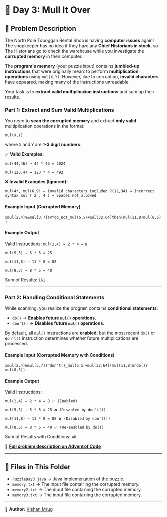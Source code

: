 # 🎄 Day 3: Mull It Over

## 📜 Problem Description
The North Pole Toboggan Rental Shop is having **computer issues** again! The shopkeeper has no idea if they have any **Chief Historians in stock**, so The Historians go to check the warehouse while you investigate the **corrupted memory** in their computer.

The **program's memory** (your puzzle input) contains **jumbled-up instructions** that were originally meant to perform **multiplication operations** using `mul(X,Y)`. However, due to corruption, **invalid characters** have appeared, making many of the instructions unreadable.

Your task is to **extract valid multiplication instructions** and sum up their results.

### **Part 1: Extract and Sum Valid Multiplications**
You need to **scan the corrupted memory** and extract **only valid** multiplication operations in the format:

`mul(X,Y)`

where `X` and `Y` are **1-3 digit numbers**.

✅ **Valid Examples:**

`mul(44,46) → 44 * 46 = 2024`

`mul(123,4) → 123 * 4 = 492`

❌ **Invalid Examples (Ignored):**

`mul(4*, mul(6,9! → Invalid characters included ?(12,34) → Incorrect syntax mul ( 2 , 4 ) → Spaces not allowed`

#### **Example Input (Corrupted Memory)**

`xmul(2,4)%&mul[3,7]!@^do_not_mul(5,5)+mul(32,64]then(mul(11,8)mul(8,5))`

#### **Example Output**

Valid Instructions: 
`mul(2,4) → 2 * 4 = 8`

`mul(5,5) → 5 * 5 = 25`

`mul(11,8) → 11 * 8 = 88`

`mul(8,5) → 8 * 5 = 40`

Sum of Results:
`161`

---

### **Part 2: Handling Conditional Statements**
While scanning, you realize the program contains **conditional statements**:
- `do()` → **Enables future `mul()` operations**.
- `don't()` → **Disables future `mul()` operations**.

By default, all `mul()` instructions are **enabled**, but the most recent `do()` or `don't()` instruction determines whether future multiplications are processed.

#### **Example Input (Corrupted Memory with Conditions)**

`xmul(2,4)&mul[3,7]!^don't()_mul(5,5)+mul(32,64](mul(11,8)undo()?mul(8,5))`

#### **Example Output**

Valid Instructions:

`mul(2,4) → 2 * 4 = 8 ✅ (Enabled)`

`mul(5,5) → 5 * 5 = 25 ❌ (Disabled by don't())`

`mul(11,8) → 11 * 8 = 88 ❌ (Disabled by don't())`

`mul(8,5) → 8 * 5 = 40 ✅ (Re-enabled by do())`

Sum of Results with Conditions:
`48`


📖 **[Full problem description on Advent of Code](https://adventofcode.com/2024/day/3)**

---

## 📂 Files in This Folder
- `PuzzleDay3.java` → Java implementation of the puzzle.
- `memory.txt` → The input file containing the corrupted memory.
- `memory2.txt` → The input file containing the corrupted memory.
- `memory3.txt` → The input file containing the corrupted memory.

---

📝 **Author:** [Kishan Mrug](https://github.com/kmrug)